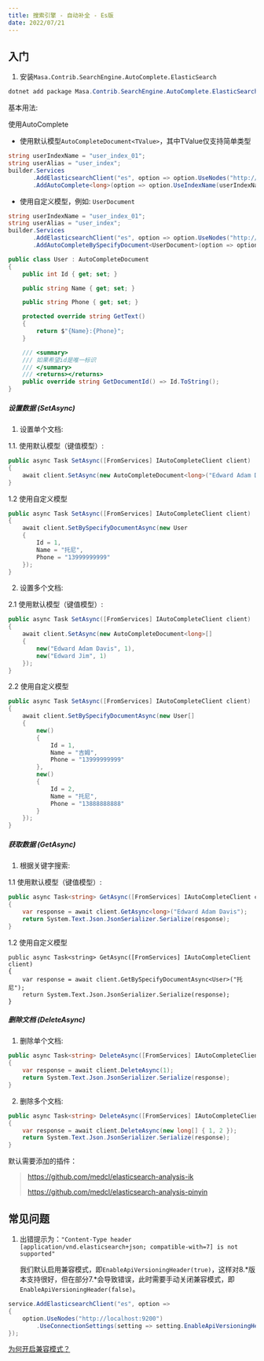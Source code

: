 ```yaml
---
title: 搜索引擎 - 自动补全 - Es版
date: 2022/07/21
---
```


## 入门

1. 安装`Masa.Contrib.SearchEngine.AutoComplete.ElasticSearch`

```c#
dotnet add package Masa.Contrib.SearchEngine.AutoComplete.ElasticSearch
```

基本用法:

使用AutoComplete

* 使用默认模型`AutoCompleteDocument<TValue>`，其中TValue仅支持简单类型

``` C#
string userIndexName = "user_index_01";
string userAlias = "user_index";
builder.Services
       .AddElasticsearchClient("es", option => option.UseNodes("http://localhost:9200").UseDefault())
       .AddAutoComplete<long>(option => option.UseIndexName(userIndexName).UseAlias(userAlias));
```

* 使用自定义模型，例如: `UserDocument`

``` C#
string userIndexName = "user_index_01";
string userAlias = "user_index";
builder.Services
       .AddElasticsearchClient("es", option => option.UseNodes("http://localhost:9200").UseDefault())
       .AddAutoCompleteBySpecifyDocument<UserDocument>(option => option.UseIndexName(userIndexName).UseAlias(userAlias));

public class User : AutoCompleteDocument
{
    public int Id { get; set; }

    public string Name { get; set; }

    public string Phone { get; set; }

    protected override string GetText()
    {
        return $"{Name}:{Phone}";
    }

    /// <summary>
    /// 如果希望id是唯一标识
    /// </summary>
    /// <returns></returns>
    public override string GetDocumentId() => Id.ToString();
}
```

##### 设置数据 (SetAsync)

1. 设置单个文档:

1.1. 使用默认模型（键值模型）:

  ``` C#
  public async Task SetAsync([FromServices] IAutoCompleteClient client)
  {
      await client.SetAsync(new AutoCompleteDocument<long>("Edward Adam Davis", 1));
  }
  ```

1.2 使用自定义模型

  ``` C#
  public async Task SetAsync([FromServices] IAutoCompleteClient client)
  {
      await client.SetBySpecifyDocumentAsync(new User
      {
          Id = 1,
          Name = "托尼",
          Phone = "13999999999"
      });
  }
  ```

2. 设置多个文档:

2.1 使用默认模型（键值模型）:

  ``` C#
  public async Task SetAsync([FromServices] IAutoCompleteClient client)
  {
      await client.SetAsync(new AutoCompleteDocument<long>[]
      {
          new("Edward Adam Davis", 1),
          new("Edward Jim", 1)
      });
  }
  ```

2.2 使用自定义模型

  ``` C#
  public async Task SetAsync([FromServices] IAutoCompleteClient client)
  {
      await client.SetBySpecifyDocumentAsync(new User[]
      {
          new()
          {
              Id = 1,
              Name = "吉姆",
              Phone = "13999999999"
          },
          new()
          {
              Id = 2,
              Name = "托尼",
              Phone = "13888888888"
          }
      });
  }
  ```

##### 获取数据 (GetAsync)

1. 根据关键字搜索:

1.1 使用默认模型（键值模型）:

  ``` C#
  public async Task<string> GetAsync([FromServices] IAutoCompleteClient client)
  {
      var response = await client.GetAsync<long>("Edward Adam Davis");
      return System.Text.Json.JsonSerializer.Serialize(response);
  }
  ```

1.2 使用自定义模型

  ```
  public async Task<string> GetAsync([FromServices] IAutoCompleteClient client)
  {
      var response = await client.GetBySpecifyDocumentAsync<User>("托尼");
      return System.Text.Json.JsonSerializer.Serialize(response);
  }
  ```

##### 删除文档 (DeleteAsync)

1. 删除单个文档:

``` C#
public async Task<string> DeleteAsync([FromServices] IAutoCompleteClient client)
{
    var response = await client.DeleteAsync(1);
    return System.Text.Json.JsonSerializer.Serialize(response);
}
```

2. 删除多个文档:

``` C#
public async Task<string> DeleteAsync([FromServices] IAutoCompleteClient client)
{
    var response = await client.DeleteAsync(new long[] { 1, 2 });
    return System.Text.Json.JsonSerializer.Serialize(response);
}
```

默认需要添加的插件：

> https://github.com/medcl/elasticsearch-analysis-ik
>
> https://github.com/medcl/elasticsearch-analysis-pinyin

## 常见问题

1. 出错提示为：`"Content-Type header [application/vnd.elasticsearch+json; compatible-with=7] is not supported"`

   我们默认启用兼容模式，即`EnableApiVersioningHeader(true)`，这样对8.*版本支持很好，但在部分7.*会导致错误，此时需要手动关闭兼容模式，即`EnableApiVersioningHeader(false)`。

``` C#
service.AddElasticsearchClient("es", option =>
{
    option.UseNodes("http://localhost:9200")
        .UseConnectionSettings(setting => setting.EnableApiVersioningHeader(false));
});
```

[为何开启兼容模式？](https://github.com/elastic/elasticsearch-net/issues/6154)